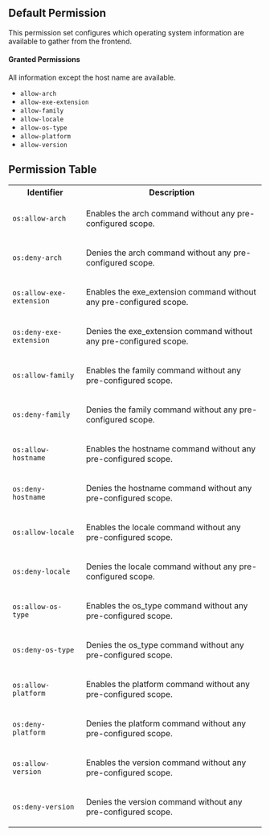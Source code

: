 ## Default Permission

This permission set configures which
operating system information are available
to gather from the frontend.

#### Granted Permissions

All information except the host name are available.



- `allow-arch`
- `allow-exe-extension`
- `allow-family`
- `allow-locale`
- `allow-os-type`
- `allow-platform`
- `allow-version`

## Permission Table 

<table>
<tr>
<th>Identifier</th>
<th>Description</th>
</tr>


<tr>
<td>

`os:allow-arch`

</td>
<td>

Enables the arch command without any pre-configured scope.

</td>
</tr>

<tr>
<td>

`os:deny-arch`

</td>
<td>

Denies the arch command without any pre-configured scope.

</td>
</tr>

<tr>
<td>

`os:allow-exe-extension`

</td>
<td>

Enables the exe_extension command without any pre-configured scope.

</td>
</tr>

<tr>
<td>

`os:deny-exe-extension`

</td>
<td>

Denies the exe_extension command without any pre-configured scope.

</td>
</tr>

<tr>
<td>

`os:allow-family`

</td>
<td>

Enables the family command without any pre-configured scope.

</td>
</tr>

<tr>
<td>

`os:deny-family`

</td>
<td>

Denies the family command without any pre-configured scope.

</td>
</tr>

<tr>
<td>

`os:allow-hostname`

</td>
<td>

Enables the hostname command without any pre-configured scope.

</td>
</tr>

<tr>
<td>

`os:deny-hostname`

</td>
<td>

Denies the hostname command without any pre-configured scope.

</td>
</tr>

<tr>
<td>

`os:allow-locale`

</td>
<td>

Enables the locale command without any pre-configured scope.

</td>
</tr>

<tr>
<td>

`os:deny-locale`

</td>
<td>

Denies the locale command without any pre-configured scope.

</td>
</tr>

<tr>
<td>

`os:allow-os-type`

</td>
<td>

Enables the os_type command without any pre-configured scope.

</td>
</tr>

<tr>
<td>

`os:deny-os-type`

</td>
<td>

Denies the os_type command without any pre-configured scope.

</td>
</tr>

<tr>
<td>

`os:allow-platform`

</td>
<td>

Enables the platform command without any pre-configured scope.

</td>
</tr>

<tr>
<td>

`os:deny-platform`

</td>
<td>

Denies the platform command without any pre-configured scope.

</td>
</tr>

<tr>
<td>

`os:allow-version`

</td>
<td>

Enables the version command without any pre-configured scope.

</td>
</tr>

<tr>
<td>

`os:deny-version`

</td>
<td>

Denies the version command without any pre-configured scope.

</td>
</tr>
</table>
